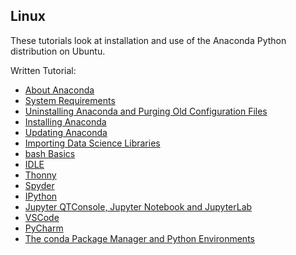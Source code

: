 ## Linux

These tutorials look at installation and use of the Anaconda Python distribution on Ubuntu.

Written Tutorial:

* [About Anaconda](./about.md)
* [System Requirements](./systemrequirements.md)
* [Uninstalling Anaconda and Purging Old Configuration Files](./uninstall.md)
* [Installing Anaconda](./install.md)
* [Updating Anaconda](./update.md)
* [Importing Data Science Libraries](./imports.md)
* [bash Basics](./bash.md)
* [IDLE](./idle.md)
* [Thonny](./thonny.md)
* [Spyder](./spyder.md)
* [IPython](./ipython.md)
* [Jupyter QTConsole, Jupyter Notebook and JupyterLab](./jupyter.md)
* [VSCode](./vscode.md)
* [PyCharm](./pycharm.md)
* [The conda Package Manager and Python Environments](./conda.md)





